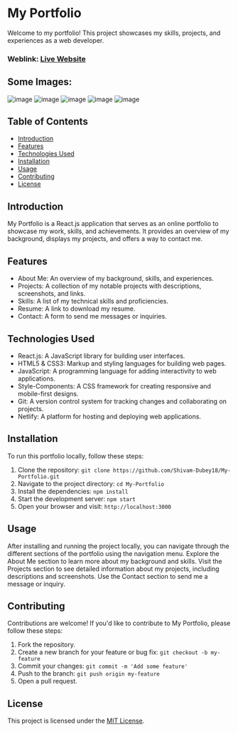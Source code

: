 # My Portfolio
Welcome to my portfolio! This project showcases my skills, projects, and experiences as a web developer.

### Weblink: [Live Website](https://rishavchanda.netlify.app)
## Some Images:
![image](https://github.com/Shivam-Dubey18/My-Portfolio/assets/152854367/c4366e67-6807-49ba-b294-371b0b8eadc6)
![image](https://github.com/Shivam-Dubey18/My-Portfolio/assets/152854367/8cb87f5c-39c5-4f70-aabd-abc944767313)
![image](https://github.com/Shivam-Dubey18/My-Portfolio/assets/152854367/6b648e43-e74a-413d-821a-4e7d5848de27)
![image](https://github.com/Shivam-Dubey18/My-Portfolio/assets/152854367/cf87cfca-facd-480d-a64e-179f836e2440)
![image](https://github.com/Shivam-Dubey18/My-Portfolio/assets/152854367/d0de5b4d-b4b4-4d5a-8c6b-d72a8faf66f0)

## Table of Contents
- [Introduction](#introduction)
- [Features](#features)
- [Technologies Used](#technologies-used)
- [Installation](#installation)
- [Usage](#usage)
- [Contributing](#contributing)
- [License](#license)

## Introduction
My Portfolio is a React.js application that serves as an online portfolio to showcase my work, skills, and achievements. It provides an overview of my background, displays my projects, and offers a way to contact me.

## Features
- About Me: An overview of my background, skills, and experiences.
- Projects: A collection of my notable projects with descriptions, screenshots, and links.
- Skills: A list of my technical skills and proficiencies.
- Resume: A link to download my resume.
- Contact: A form to send me messages or inquiries.

## Technologies Used
- React.js: A JavaScript library for building user interfaces.
- HTML5 & CSS3: Markup and styling languages for building web pages.
- JavaScript: A programming language for adding interactivity to web applications.
- Style-Components: A CSS framework for creating responsive and mobile-first designs.
- Git: A version control system for tracking changes and collaborating on projects.
- Netlify: A platform for hosting and deploying web applications.

## Installation
To run this portfolio locally, follow these steps:

1. Clone the repository: `git clone https://github.com/Shivam-Dubey18/My-Portfolio.git`
2. Navigate to the project directory: `cd My-Portfolio`
3. Install the dependencies: `npm install`
4. Start the development server: `npm start`
5. Open your browser and visit: `http://localhost:3000`

## Usage
After installing and running the project locally, you can navigate through the different sections of the portfolio using the navigation menu. Explore the About Me section to learn more about my background and skills. Visit the Projects section to see detailed information about my projects, including descriptions and screenshots. Use the Contact section to send me a message or inquiry.

## Contributing
Contributions are welcome! If you'd like to contribute to My Portfolio, please follow these steps:

1. Fork the repository.
2. Create a new branch for your feature or bug fix: `git checkout -b my-feature`
3. Commit your changes: `git commit -m 'Add some feature'`
4. Push to the branch: `git push origin my-feature`
5. Open a pull request.

## License
This project is licensed under the [MIT License](LICENSE).
